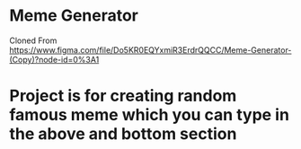 # Meme Generator 
Cloned From https://www.figma.com/file/Do5KR0EQYxmiR3ErdrQQCC/Meme-Generator-(Copy)?node-id=0%3A1

# Project is for creating random famous meme which you can type in the above and bottom section 

